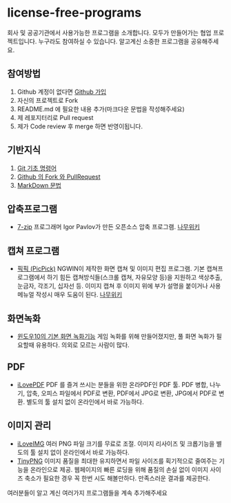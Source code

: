# license-free-programs

회사 및 공공기관에서 사용가능한 프로그램을 소개합니다. 모두가 만들어가는 협업 프로젝트입니다. 누구라도 참여하실 수 있습니다. 알고계신 소중한 프로그램을 공유해주세요.

## 참여방법
1. Github 계정이 없다면 [Github 가입](https://github.com/join?source=experiment-header-dropdowns-home)
2. 자신의 프로젝트로 Fork
3. README.md 에 필요한 내용 추가(마크다운 문법을 작성해주세요)
4. 제 레포지터리로 Pull request
5. 제가 Code review 후 merge 하면 반영이됩니다.

## 기반지식
1. [Git 기초 명령어](https://rogerdudler.github.io/git-guide/index.ko.html)
2. [Github 의 Fork 와 PullRequest](https://wayhome25.github.io/git/2017/07/08/git-first-pull-request-story/)
3. [MarkDown 문법](https://gist.github.com/ihoneymon/652be052a0727ad59601)

## 압축프로그램
- [7-zip](https://www.7-zip.org) 프로그래머 Igor Pavlov가 만든 오픈소스 압축 프로그램. [나무위키](https://namu.wiki/w/7-Zip)

## 캡쳐 프로그램
- [픽픽 (PicPick)](https://picpick.app/ko/) NGWIN이 제작한 화면 캡쳐 및 이미지 편집 프로그램. 기본 캡쳐프로그램에서 하기 힘든 캡쳐방식들(스크롤 캡쳐, 자유모양 등)을 지원하고 색상추출, 눈금자, 각조기, 십자선 등. 이미지 캡쳐 후 이미지 위에 부가 설명을 붙이거나 사용메뉴얼 작성시 매우 도움이 된다. [나무위키](https://namu.wiki/w/픽픽)

## 화면녹화
- [윈도우10의 기본 화면 녹화기능](http://it.donga.com/22257/) 게임 녹화를 위해 만들어졌지만, 풀 화면 녹화가 필요할때 유용하다. 의외로 모르는 사람이 많다.

## PDF
- [iLovePDF](https://www.ilovepdf.com/ko) PDF 를 즐겨 쓰시는 분들을 위한 온라PDF인 PDF 툴. PDF 병합, 나누기, 압축, 오피스 파일에서 PDF로 변환, PDF에서 JPG로 변환, JPG에서 PDF로 변환. 별도의 툴 설치 없이 온라인에서 바로 가능하다.

## 이미지 관리
- [iLoveIMG](https://www.iloveimg.com/ko/resize-image/resize-png) 여러 PNG 파일 크기를 무료로 조절. 이미지 리사이즈 및 크롭기능을 별도의 툴 설치 없이 온라인에서 바로 가능하다.
- [TinyPNG](https://tinypng.com) 이미지 품질을 최대한 유지하면서 파일 사이즈를 획기적으로 줄여주는 기능을 온라인으로 제공. 웹페이지의 빠른 로딩을 위해 품질의 손실 없이 이미지 사이즈 축소가 필요한 경우 꼭 한번 시도 해볼만하다. 만족스러운 결과를 제공한다.

여러분들이 알고 계신 여러가지 프로그램들을 계속 추가해주세요
